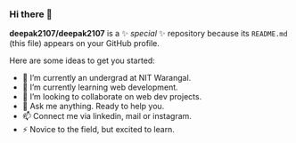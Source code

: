 ### Hi there 👋

**deepak2107/deepak2107** is a ✨ _special_ ✨ repository because its `README.md` (this file) appears on your GitHub profile.

Here are some ideas to get you started:

- 🔭 I’m currently an undergrad at NIT Warangal.
- 🌱 I’m currently learning web development.
- 👯 I’m looking to collaborate on web dev projects.
- 💬 Ask me anything. Ready to help you.
- 📫 Connect me via linkedin, mail or instagram.
- ⚡ Novice to the field, but excited to learn.

